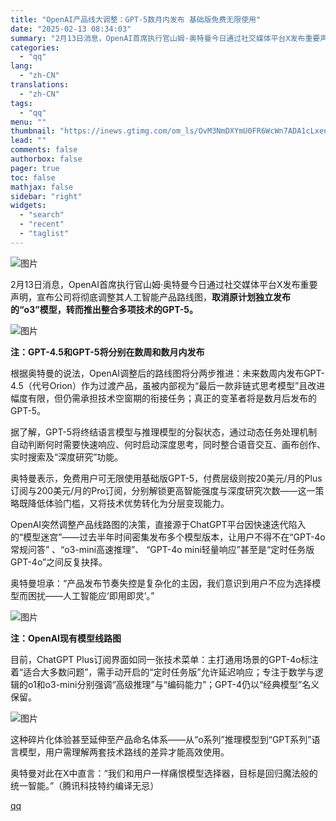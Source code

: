 ```yaml
---
title: "OpenAI产品线大调整：GPT-5数月内发布 基础版免费无限使用"
date: "2025-02-13 08:34:03"
summary: "2月13日消息，OpenAI首席执行官山姆·奥特曼今日通过社交媒体平台X发布重要声明，宣布公司将彻底..."
categories:
  - "qq"
lang:
  - "zh-CN"
translations:
  - "zh-CN"
tags:
  - "qq"
menu: ""
thumbnail: "https://inews.gtimg.com/om_ls/OvM3NmDXYmU0FR6WcWn7ADA1cLxenR1wDzHB5iV34FvbQAA_640360/0"
lead: ""
comments: false
authorbox: false
pager: true
toc: false
mathjax: false
sidebar: "right"
widgets:
  - "search"
  - "recent"
  - "taglist"
---
```


![图片](https://inews.gtimg.com/om_bt/OrEp6lfANwjRLXT4fbIu6FC6g3C4sYRFKvVJwaLhMVtfgAA/641)

2月13日消息，OpenAI首席执行官山姆·奥特曼今日通过社交媒体平台X发布重要声明，宣布公司将彻底调整其人工智能产品路线图，**取消原计划独立发布的“o3”模型，转而推出整合多项技术的GPT-5。**

![图片](https://inews.gtimg.com/om_bt/OtgKrSW4Scnwp7SXrulzSY2l200FaL7Qtti9k2-HAZn5sAA/641)

**注：GPT-4.5和GPT-5将分别在数周和数月内发布**

根据奥特曼的说法，OpenAI调整后的路线图将分两步推进：未来数周内发布GPT-4.5（代号Orion）作为过渡产品，虽被内部视为“最后一款非链式思考模型”且改进幅度有限，但仍需承担技术空窗期的衔接任务；真正的变革者将是数月后发布的GPT-5。

据了解，GPT-5将终结语言模型与推理模型的分裂状态，通过动态任务处理机制自动判断何时需要快速响应、何时启动深度思考，同时整合语音交互、画布创作、实时搜索及“深度研究”功能。

奥特曼表示，免费用户可无限使用基础版GPT-5，付费层级则按20美元/月的Plus订阅与200美元/月的Pro订阅，分别解锁更高智能强度与深度研究次数——这一策略既降低体验门槛，又将技术优势转化为分层变现能力。

OpenAI突然调整产品线路图的决策，直接源于ChatGPT平台因快速迭代陷入的“模型迷宫”——过去半年时间密集发布多个模型版本，让用户不得不在“GPT-4o常规问答” 、“o3-mini高速推理”、 “GPT-4o mini轻量响应”甚至是“定时任务版GPT-4o”之间反复抉择。

奥特曼坦承：“产品发布节奏失控是复杂化的主因，我们意识到用户不应为选择模型而困扰——人工智能应‘即用即灵’。”

![图片](https://inews.gtimg.com/om_bt/OHv3OE7vby4ME5SZYnbbeNJB9il4rTwEmqLVEQWEtHX6MAA/641)

 **注：OpenAI现有模型线路图**

目前，ChatGPT Plus订阅界面如同一张技术菜单：主打通用场景的GPT-4o标注着“适合大多数问题”，需手动开启的“定时任务版”允许延迟响应；专注于数学与逻辑的o1和o3-mini分别强调“高级推理”与“编码能力”；GPT-4仍以“经典模型”名义保留。

![图片](https://inews.gtimg.com/om_bt/OPy8YHcaS3Xk3Y9yHmZomjygPcB-0-0lQuAdbedTVmnNsAA/641)

这种碎片化体验甚至延伸至产品命名体系——从“o系列”推理模型到“GPT系列”语言模型，用户需理解两套技术路线的差异才能高效使用。

奥特曼对此在X中直言：“我们和用户一样痛恨模型选择器，目标是回归魔法般的统一智能。”（腾讯科技特约编译无忌）

[qq](https://new.qq.com/rain/a/20250213A01EO900)
